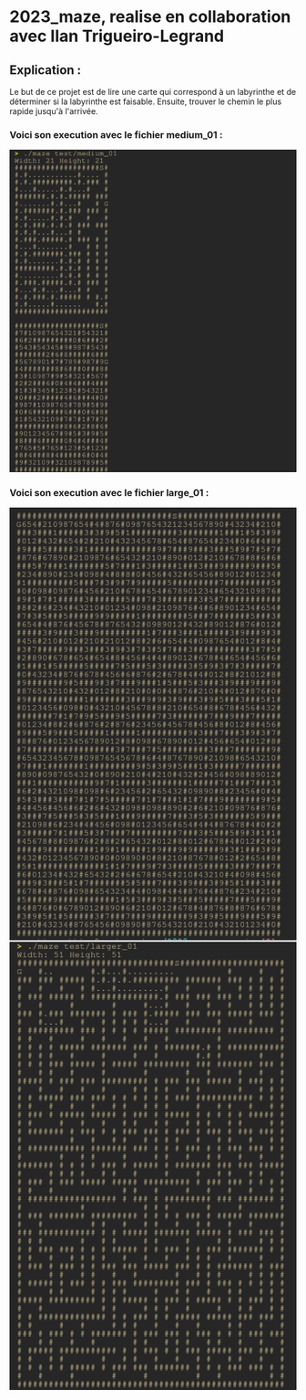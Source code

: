 # 2023_maze, realise en collaboration avec Ilan Trigueiro-Legrand

## Explication : 

Le but de ce projet est de lire une carte qui correspond à un labyrinthe et de déterminer si la labyrinthe est faisable.
Ensuite, trouver le chemin le plus rapide jusqu'à l'arrivée.

### Voici son execution avec le fichier medium_01 :
![medium_01](/medium.png)

### Voici son execution avec le fichier large_01 :
![large_010](/large_first.png)
![large_011](/large_second.png)
